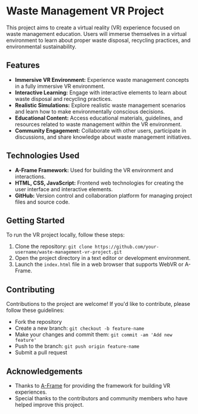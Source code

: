 # Waste Management VR Project

This project aims to create a virtual reality (VR) experience focused on waste management education. Users will immerse themselves in a virtual environment to learn about proper waste disposal, recycling practices, and environmental sustainability.

## Features

- **Immersive VR Environment:** Experience waste management concepts in a fully immersive VR environment.
- **Interactive Learning:** Engage with interactive elements to learn about waste disposal and recycling practices.
- **Realistic Simulations:** Explore realistic waste management scenarios and learn how to make environmentally conscious decisions.
- **Educational Content:** Access educational materials, guidelines, and resources related to waste management within the VR environment.
- **Community Engagement:** Collaborate with other users, participate in discussions, and share knowledge about waste management initiatives.

## Technologies Used

- **A-Frame Framework:** Used for building the VR environment and interactions.
- **HTML, CSS, JavaScript:** Frontend web technologies for creating the user interface and interactive elements.
- **GitHub:** Version control and collaboration platform for managing project files and source code.

## Getting Started

To run the VR project locally, follow these steps:

1. Clone the repository: `git clone https://github.com/your-username/waste-management-vr-project.git`
2. Open the project directory in a text editor or development environment.
3. Launch the `index.html` file in a web browser that supports WebVR or A-Frame.

## Contributing

Contributions to the project are welcome! If you'd like to contribute, please follow these guidelines:
- Fork the repository
- Create a new branch: `git checkout -b feature-name`
- Make your changes and commit them: `git commit -am 'Add new feature'`
- Push to the branch: `git push origin feature-name`
- Submit a pull request


## Acknowledgements

- Thanks to [A-Frame](https://aframe.io/) for providing the framework for building VR experiences.
- Special thanks to the contributors and community members who have helped improve this project.

